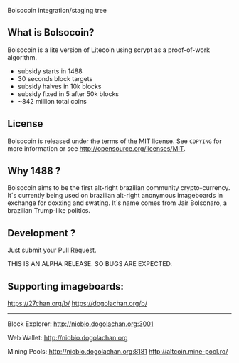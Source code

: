 Bolsocoin integration/staging tree

What is Bolsocoin?
----------------

Bolsocoin is a lite version of Litecoin using scrypt as a proof-of-work algorithm.
 - subsidy starts in 1488
 - 30 seconds block targets
 - subsidy halves in 10k blocks 
 - subsidy fixed in 5 after 50k blocks
 - ~842 million total coins

License
-------

Bolsocoin is released under the terms of the MIT license. See `COPYING` for more
information or see http://opensource.org/licenses/MIT.

Why 1488 ?
-------------------

Bolsocoin aims to be the first alt-right brazilian community crypto-currency. 
It´s currently being used on brazilian alt-right anonymous imageboards in exchange for doxxing and swating.
It´s name comes from Jair Bolsonaro, a brazilian Trump-like politics.

Development ?
------------------

Just submit your Pull Request. 

THIS IS AN ALPHA RELEASE. SO BUGS ARE EXPECTED.

Supporting imageboards:
------------------

https://27chan.org/b/
https://dogolachan.org/b/

----
Block Explorer: 
http://niobio.dogolachan.org:3001

Web Wallet: 
http://niobio.dogolachan.org

Mining Pools: 
http://niobio.dogolachan.org:8181 
http://altcoin.mine-pool.ro/
